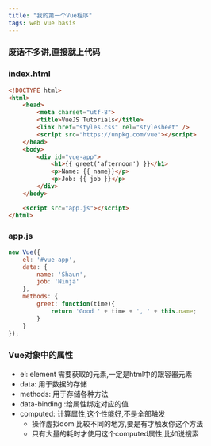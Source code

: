 ```yaml
---
title: "我的第一个Vue程序"
tags: web vue basis
---
```


### 废话不多讲,直接就上代码

### index.html
```html
<!DOCTYPE html>
<html>
    <head>
        <meta charset="utf-8">
        <title>VueJS Tutorials</title>
        <link href="styles.css" rel="stylesheet" />
        <script src="https://unpkg.com/vue"></script>
    </head>
    <body>
        <div id="vue-app">
            <h1>{{ greet('afternoon') }}</h1>
            <p>Name: {{ name}}</p>
            <p>Job: {{ job }}</p>
        </div>
    </body>

    <script src="app.js"></script>
</html>
```
### app.js
```JavaScript
new Vue({
    el: '#vue-app',
    data: {
        name: 'Shaun',
        job: 'Ninja'
    },
    methods: {
        greet: function(time){
            return 'Good ' + time + ', ' + this.name;
        }
    }
});

```


### Vue对象中的属性
- el: element 需要获取的元素,一定是html中的跟容器元素  
- data: 用于数据的存储  
- methods: 用于存储各种方法  
- data-binding :给属性绑定对应的值  
- computed: 计算属性,这个性能好,不是全部触发  
    - 操作虚拟dom 比较不同的地方,要是有才触发你这个方法  
    - 只有大量的耗时才使用这个computed属性,比如说搜索  
